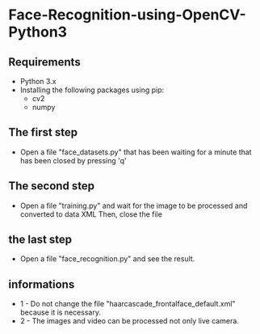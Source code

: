# Face-Recognition-using-OpenCV-Python3

## Requirements
* Python 3.x
* Installing the following packages using pip:
	* cv2
	* numpy
  
## The first step
 * Open a file "face_datasets.py" that has been waiting for a minute that has been closed by pressing 'q'

## The second step
 * Open a file "training.py" and wait for the image to be processed and converted to data XML Then, close the file

## the last step
 * Open a file "face_recognition.py" and see the result.

## informations
 * 1 - Do not change the file "haarcascade_frontalface_default.xml" because it is necessary.
 * 2 - The images and video can be processed not only live camera.
